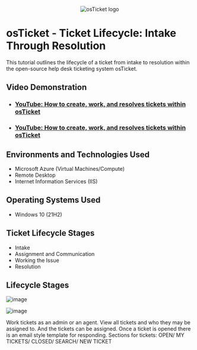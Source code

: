 <p align="center">
<img src="https://i.imgur.com/Clzj7Xs.png" alt="osTicket logo"/>
</p>

<h1>osTicket - Ticket Lifecycle: Intake Through Resolution</h1>
This tutorial outlines the lifecycle of a ticket from intake to resolution within the open-source help desk ticketing system osTicket.<br />


<h2>Video Demonstration</h2>

- ### [YouTube: How to create, work, and resolves tickets within osTicket](https://youtu.be/IzkW6RXvg7I?si=GT7MbVmUAlbRGqoJ)
- ### [YouTube: How to create, work, and resolves tickets within osTicket](https://youtu.be/IHcMBVq40iE?si=cNLaGg92smHphdkO)

<h2>Environments and Technologies Used</h2>

- Microsoft Azure (Virtual Machines/Compute)
- Remote Desktop
- Internet Information Services (IIS)

<h2>Operating Systems Used </h2>

- Windows 10</b> (21H2)

<h2>Ticket Lifecycle Stages</h2>

- Intake
- Assignment and Communication
- Working the Issue
- Resolution

<h2>Lifecycle Stages</h2>

<p>

![image](https://github.com/kayetech84/ticket-lifecycle/assets/153541024/0806dde1-b4a2-408a-8a79-0b42986a45e3)

![image](https://github.com/kayetech84/ticket-lifecycle/assets/153541024/b0e78beb-d467-4c38-9b78-7b6240431e2f)

</p>
<p>
Work tickets as an admin or an agent. View all tickets and who they may be assigned to. And the tickets can be assigned. Once a ticket is opened there is an email style template for responding. Sections for tickets: OPEN/ MY TICKETS/ CLOSED/ SEARCH/ NEW TICKET
</p>

<br />
